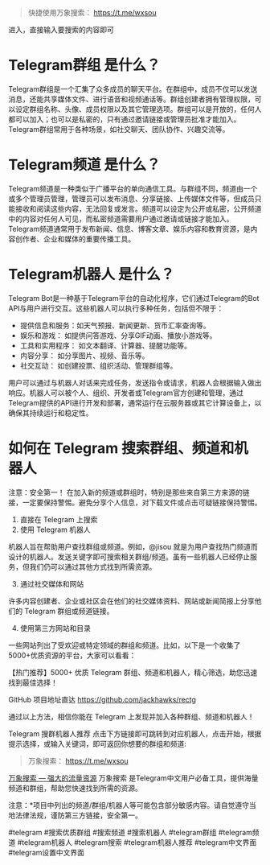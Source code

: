 > 快捷使用万象搜索： https://t.me/wxsou

进入，直接输入要搜索的内容即可

# Telegram群组 是什么？
Telegram群组是一个汇集了众多成员的聊天平台。在群组中，成员不仅可以发送消息，还能共享媒体文件、进行语音和视频通话等。群组创建者拥有管理权限，可以设定群组名称、头像、成员权限以及其它管理选项。群组可以是开放的，任何人都可以加入；也可以是私密的，只有通过邀请链接或管理员批准才能加入。Telegram群组常用于各种场景，如社交聊天、团队协作、兴趣交流等。

# Telegram频道 是什么？
Telegram频道是一种类似于广播平台的单向通信工具。与群组不同，频道由一个或多个管理员管理，管理员可以发布消息、分享链接、上传媒体文件等，但成员只能接收和阅读这些内容，无法回复或发言。频道可以设定为公开或私密，公开频道中的内容对任何人可见，而私密频道需要用户通过邀请或链接才能加入。Telegram频道通常用于发布新闻、信息、博客文章、娱乐内容和教育资源，是内容创作者、企业和媒体的重要传播工具。

# Telegram机器人 是什么？
Telegram Bot是一种基于Telegram平台的自动化程序，它们通过Telegram的Bot API与用户进行交互。这些机器人可以执行多种任务，包括但不限于：

- 提供信息和服务：如天气预报、新闻更新、货币汇率查询等。
- 娱乐和游戏： 如提供问答游戏、分享GIF动画、播放小游戏等。
- 工具和实用程序： 如文本翻译、计算器、提醒功能等。
- 内容分享： 如分享图片、视频、音乐等。
- 社交互动： 如创建投票、组织活动、管理群组等。

用户可以通过与机器人对话来完成任务，发送指令或请求，机器人会根据输入做出响应。机器人可以被个人、组织、开发者或Telegram官方创建和管理，通过Telegram提供的API进行开发和部署，通常运行在云服务器或其它计算设备上，以确保其持续运行和稳定性。

# 如何在 Telegram 搜索群组、频道和机器人
注意：安全第一！ 在加入新的频道或群组时，特别是那些来自第三方来源的链接，一定要保持警惕。避免分享个人信息，对下载文件或点击可疑链接保持警惕。

1. 直接在 Telegram 上搜索
2. 使用 Telegram 机器人

机器人旨在帮助用户查找群组或频道。例如，@jisou 就是为用户查找热门频道而设计的机器人。发送关键字即可搜索相关群组/频道。虽有一些机器人已经停止服务，但我们仍可以通过其他方式找到所需资源。

3. 通过社交媒体和网站

许多内容创建者、企业或社区会在他们的社交媒体资料、网站或新闻简报上分享他们的 Telegram 群组或频道链接。

4. 使用第三方网站和目录

一些网站列出了受欢迎或特定领域的群组和频道。比如，以下是一个收集了5000+优质资源的平台，大家可以看看：

【热门推荐】5000+ 优质 Telegram 群组、频道和机器人，精心筛选，助您迅速找到最佳选择！

GitHub 项目地址直达 https://github.com/jackhawks/rectg

通过以上方法，相信你能在 Telegram 上发现并加入各种群组、频道和机器人！

Telegram 搜群机器人推荐
点击下方链接即可跳转到对应机器人，点击开始，根据提示选择，或输入关键词，即可返回你想要的群组和频道:

> 万象搜索： https://t.me/wxsou


[万象搜索 — 强大的流量资源](https://t.me/wxsou)
万象搜索 是Telegram中文用户必备工具，提供海量频道和群组，帮助您快速找到所需的资源。

注意：*项目中列出的频道/群组/机器人等可能包含部分敏感内容。请自觉遵守当地法律法规，谨防第三方链接，安全第一。

#telegram #搜索优质群组 #搜索频道 #搜索机器人 #telegram群组 #telegram频道 #telegram机器人 #telegram搜索 #telegram机器人推荐 #telegram中文界面 #telegram设置中文界面

